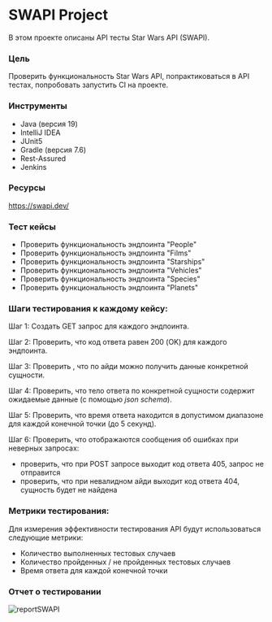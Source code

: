 # **SWAPI Project**

В этом проекте описаны API тесты Star Wars API (SWAPI). 


### Цель 

Проверить функциональность Star Wars API, попрактиковаться в API тестах, попробовать запустить CI на проекте.

### Инструменты

- Java (версия 19)
- IntelliJ IDEA 
- JUnit5
- Gradle (версия 7.6)
- Rest-Assured
- Jenkins

### Ресурсы
https://swapi.dev/

### Тест кейсы
* Проверить функциональность эндпоинта "People"
* Проверить функциональность эндпоинта "Films"
* Проверить функциональность эндпоинта "Starships"
* Проверить функциональность эндпоинта "Vehicles"
* Проверить функциональность эндпоинта "Species"
* Проверить функциональность эндпоинта "Planets"


###  Шаги тестирования к каждому кейсу:

Шаг 1: Создать GET запрос для каждого эндпоинта.

Шаг 2: Проверить, что код ответа равен 200 (OK) для каждого эндпоинта.

Шаг 3: Проверить , что по айди можно получить данные конкретной сущности.

Шаг 4: Проверить, что тело ответа по конкретной сущности содержит ожидаемые данные (с помощью _json schema_).

Шаг 5: Проверить, что время ответа находится в допустимом диапазоне для каждой конечной точки (до 5 секунд).

Шаг 6: Проверить, что отображаются сообщения об ошибках при неверных запросах:
* проверить, что при POST запросе выходит код ответа 405, запрос не отправится
* проверить, что при невалидном айди выходит код ответа 404, сущность будет не найдена

### Метрики тестирования:
Для измерения эффективности тестирования API будут использоваться следующие метрики:

* Количество выполненных тестовых случаев
* Количество пройденных / не пройденных тестовых случаев
* Время ответа для каждой конечной точки


### Отчет о тестировании
![reportSWAPI](https://user-images.githubusercontent.com/73638816/226876753-7ebfede2-70d1-4cb3-b7f9-7a8a2c5347cf.png)

